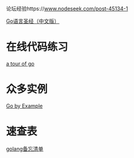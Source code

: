   论坛经验https://www.nodeseek.com/post-45134-1

[        Go语言圣经（中文版）
](https://www.nodeseek.com/post-45134-1    )



#  在线代码练习

[       a tour of go    ]( https://go.dev/tour/welcome/1      )

#  众多实例

[     Go by Example     ](https://gobyexample.com)


#  速查表

[    golang备忘清单 ]( https://book.rmb.run/docs/golang.html     )